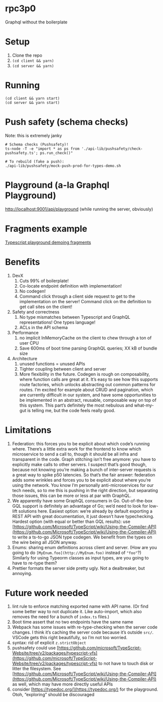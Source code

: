 # rpc3p0
Graphql without the boilerplate

# Setup

1. Clone the repo
2. `(cd client && yarn)`
3. `(cd server && yarn)`

# Running

```
(cd client && yarn start)
(cd server && yarn start)
```

# Push safety (schema checks)
Note: this is extremely janky

```
# Schema checks (Pushsafety)!
ts-node -T -e "import * as ps from './api-lib/pushsafety/check-pushsafety.ts'; ps.run_check()"

# To rebuild (fake a push):
./api-lib/pushsafety/mock-push-prod-for-types-demo.sh
```

# Playground (a-la Graphql Playground)
[http://localhost:9001/api/playground](http://localhost:9001/api/playground) (while running the server, obviously)

# Fragments example
[Typescript playground demoing fragments](https://www.typescriptlang.org/play?#code/LAKALgngDgpgBAVwQSwCZwLxwM5gE7IB2A5gNyihFgx4BmAhgMbwAKN2A9oXAN6hwDEKVAC4c+ImX6DGeGPWqoA+grG4CJciGkDayPLgBy9ALYw1EzTrgAbekdPnxGqSEFwARvrAALVAqdCBBMPGi1rWgIYQlRsMSQ0AG0AXS0AXwoQewhCRjhaBFywZC44NgMuJT0YgEEbGwAKBNiLFxSASjEWPA4TZGwYAB5yzkIUgD5eazkwBDxuFPTM7Nz8wsZi0pGuYzMAMTx6YjNCMAbaLvYudqm3QRm57j479119BzMxWgA6PQMwXYwAA01ncdg+Th+4IBjhBLzgGRAiNAKzyBSKJW420IACFvH56BAWPQ8JADkcTmcLmUroQbs93A95rdXoIvKSCdQvt92b5-NQ4azdFEYnE4PQAO70ZBgMo9PoDb70eoNBqS6Wy7FVIioOqNH6RZDRWLtdrfEz0KBq7A5NEi9AYSYNBlC9zNL7277NQWuwTff3qmU0iqEQHk47RKn29qgwRpU0x+FpJbaLI21bojaYuAAYV6UA4hVQew4HHDlPOlxD9OmMFmzJdrP9SqlQexYcOEdO53aPtZ7vyXuEfdezcDmtpeI5-iJJLJnYrtET7mToERQA)

# Benefits
1. DevX
    1. Cuts 99% of boilerplate!
    2. Co-locate endpoint definition with implementation!
    3. No codegen!
    4. Command click through a client side request to get to the implementation on the server! Command click on the definition to get call sites on the client!
2. Safety and correctness
    1. No type mismatches between Typescript and GraphQL representations! One types language!
    2. ACLs in the API schema
3. Performance
    1. no implicit InMemoryCache on the client to chew through a ton of user CPU
    2. Save 600ms of boot time parsing GraphQL queries; XX kB of bundle size
4. Architecture
    1. unused functions = unused APIs
    2. Tighter coupling between client and server
    3. More flexibility in the future. Codegen is rough on composability, where function calls are great at it. It’s easy to see how this supports route factories, which unlocks abstracting out common patterns for routes. I’m excited for example about CRUD and pagination, which are currently difficult in our system, and have some opportunities to be implemented in an abstract, reusable, composable way on top of this system. This part’s definitely the most nebulous and what-my-gut is telling me, but the code feels really good.
    
    
# Limitations
1. Federation: this forces you to be explicit about which code’s running where. There’s a little extra work for the frontend to know which microservice to send a call to, though it should be all infra and transparent in the code. Graph stitching isn’t free anymore: you have to explicitly make calls to other servers. I suspect that’s good though, because not knowing you’re making a bunch of inter-server requests is a great way to spike p50 latencies. So that’s the fair answer: federation adds some wrinkles and forces you to be explicit about where you’re using the network. You know I’m personally anti-microservices for our tech needs, so to me this is pushing in the right direction, but separating those issues, this can be more or less at par with GraphQL.
2. We apparently have some GraphQL consumers in Go. Out-of-the-box GQL support is definitely an advantage of Go; we’d need to look for low-lift solutions here. Easiest option: we’re already by default exporting a REST API with great documentation, it just doesn’t have typechecking. Hardest option (with equal or better than GQL results): use [https://github.com/Microsoft/TypeScript/wiki/Using-the-Compiler-API](https://github.com/Microsoft/TypeScript/wiki/Using-the-Compiler-API) to write a ts-to-go JSON type codegen. We benefit from the types on the wire being all JSON anyway.
3. Enums: sharing enum definitions across client and server. (How are you going to do `[MyEnum.foo](http://MyEnum.foo)` instead of `"foo"`?) Similarly for using Typeorm classes as input types, are you going to have to re-type them?
4. Prettier formats the server side pretty ugly. Not a dealbreaker, but annoying.


# Future work needed
1. lint rule to enforce matching exported name with API name. (Or find some better way to not duplicate it. Like auto-import, which also removes the need for a bunch of `index.ts` files.)
2. Boot time assert that no two endpoints have the same name 
3. Webpack has some issues with re-type-checking when the server code changes. I think it’s caching the server code because it’s outside `src/`. VSCode gets this right beautifully, so I’m not too worried.
4. syntax: rid of explicit `z.strictObject`
5. pushsafety could use [https://github.com/microsoft/TypeScript-Website/tree/v2/packages/typescript-vfs](https://github.com/microsoft/TypeScript-Website/tree/v2/packages/typescript-vfs) to not have to touch disk or litter the filesystem. See [https://github.com/Microsoft/TypeScript/wiki/Using-the-Compiler-API](https://github.com/Microsoft/TypeScript/wiki/Using-the-Compiler-API) as well, which may have more directly useful APIs
6. consider [https://typedoc.org/](https://typedoc.org/) for the playground. Otoh, “exploring” should be discouraged
